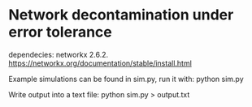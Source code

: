 # Network decontamination under error tolerance

dependecies: networkx 2.6.2.
https://networkx.org/documentation/stable/install.html

Example simulations can be found in sim.py, run it with: python sim.py

Write output into a text file: python sim.py > output.txt

